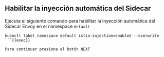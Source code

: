 ## Habilitar la inyección automática del Sidecar

Ejecuta el siguiente comando para habilitar la inyección automática del Sidecar Envoy en el namespace `default`

```plain
kubectl label namespace default istio-injection=enabled --overwrite
```{{exec}}

Para continuar presiona el botón NEXT

